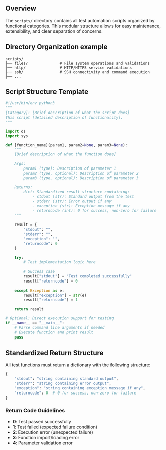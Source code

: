 ## Overview

The `scripts/` directory contains all test automation scripts organized by functional categories. This modular structure allows for easy maintenance, extensibility, and clear separation of concerns.

## Directory Organization example

```
scripts/
├── files/              # File system operations and validations
├── http/               # HTTP/HTTPS service validations
├── ssh/                # SSH connectivity and command execution
├── ...
```

## Script Structure Template

```python
#!/usr/bin/env python3
"""
[Category]: [Brief description of what the script does]
This script [detailed description of functionality].
"""

import os
import sys

def [function_name](param1, param2=None, param3=None):
    """
    [Brief description of what the function does]
    
    Args:
        param1 (type): Description of parameter 1
        param2 (type, optional): Description of parameter 2
        param3 (type, optional): Description of parameter 3
        
    Returns:
        dict: Standardized result structure containing:
            - stdout (str): Standard output from the test
            - stderr (str): Error output if any
            - exception (str): Exception message if any
            - returncode (int): 0 for success, non-zero for failure
    """
    
    result = {
        "stdout": "",
        "stderr": "",
        "exception": "",
        "returncode": 0
    }
    
    try:
        # Test implementation logic here
        
        # Success case
        result["stdout"] = "Test completed successfully"
        result["returncode"] = 0
        
    except Exception as e:
        result["exception"] = str(e)
        result["returncode"] = 1
    
    return result

# Optional: Direct execution support for testing
if __name__ == "__main__":
    # Parse command line arguments if needed
    # Execute function and print result
    pass
```

## Standardized Return Structure

All test functions must return a dictionary with the following structure:

```python
{
    "stdout": "string containing standard output",
    "stderr": "string containing error output",
    "exception": "string containing exception message if any",
    "returncode": 0  # 0 for success, non-zero for failure
}
```

### Return Code Guidelines
- **0**: Test passed successfully
- **1**: Test failed (expected failure condition)
- **2**: Execution error (unexpected failure)
- **3**: Function import/loading error
- **4**: Parameter validation error